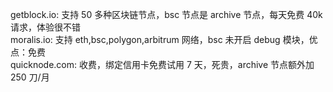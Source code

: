[//title]: (区块链节点服务)
[//englishtitle]: (free-blockchain-node-service)
[//category]: (blockchain)
[//tags]: (blockchain)
[//createtime]: (20210819)
[//updatetime]: (20210819)

getblock.io: 支持 50 多种区块链节点，bsc 节点是 archive 节点，每天免费 40k 请求，体验很不错  
moralis.io: 支持 eth,bsc,polygon,arbitrum 网络，bsc 未开启 debug 模块，优点：免费  
quicknode.com: 收费，绑定信用卡免费试用 7 天，死贵，archive 节点额外加 250 刀/月
